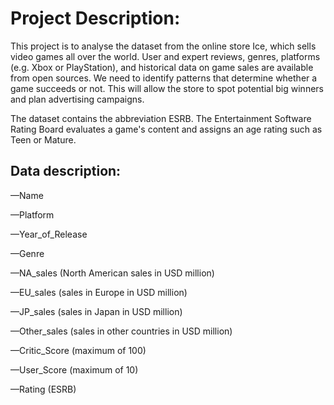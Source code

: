 # Project Description:

This project is to analyse the dataset from the online store Ice, which sells video games all over the world. User and expert reviews, genres, platforms (e.g. Xbox or PlayStation), and historical data on game sales are available from open sources. We need to identify patterns that determine whether a game succeeds or not. This will allow the store to spot potential big winners and plan advertising campaigns.

The dataset contains the abbreviation ESRB. The Entertainment Software Rating Board evaluates a game's content and assigns an age rating such as Teen or Mature.

## Data description:

—Name

—Platform

—Year_of_Release

—Genre

—NA_sales (North American sales in USD million)

—EU_sales (sales in Europe in USD million)

—JP_sales (sales in Japan in USD million)

—Other_sales (sales in other countries in USD million)

—Critic_Score (maximum of 100)

—User_Score (maximum of 10)

—Rating (ESRB)
